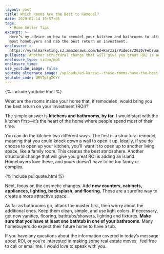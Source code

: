```yaml
---
layout: post
title: Which Rooms Are the Best to Remodel?
date: 2020-02-14 19:57:05
tags:
  - Home Seller Tips
excerpt: >-
  Here’s my advice on how to remodel your kitchen and bathrooms to attract the
  most homebuyers and nab the best return on investment.
enclosure: >-
  https://vyralmarketing.s3.amazonaws.com/Ed+Karzai/Videos/2020/February/Which+Rooms+Are+the+Best+to+Remodel_.mp4
pullquote: Another structural change that will give you great ROI is adding an island.
enclosure_type: video/mp4
enclosure_time:
use_youtube_image: false
youtube_alternate_image: /uploads/ed-karzai--these-rooms-have-the-best-remodeling-roi-youtube.jpg
youtube_code: URVTpfgXOYY
---
```


{% include youtube.html %}

What are the rooms inside your home that, if remodeled, would bring you the best return on your investment (ROI)?&nbsp;

The simple answer is **kitchens and bathrooms, by far.** I would start with the kitchen first—it’s the heart of the home where people spend most of their time.&nbsp;

You can do the kitchen two different ways. The first is a structural remodel, meaning that you could knock down a wall to open it up. Ideally, if you do choose to open up your kitchen, you’ll &nbsp;want it to open up to another living space, like a family room. This creates the best atmosphere. Another structural change that will give you great ROI is adding an island. Homebuyers love these, and yours doesn’t have to be too fancy or complex.&nbsp;

{% include pullquote.html %}

Next, focus on the cosmetic changes. Add **new counters, cabinets, appliances, lighting, backsplash, and flooring.** These are a surefire way to create a more attractive space.&nbsp;

As far as bathrooms go, attack the master first, then worry about the additional ones. Keep them clean, simple, and use light colors. If necessary, get new vanities, flooring, bathtubs/showers, lighting and fixtures. **Make sure that you have at least one bathtub in one of your bathrooms.** Many homebuyers do expect their future home to have a tub.

If you have any questions about the information covered in today’s message about ROI, or you’re interested in making some real estate moves, &nbsp;feel free to call or email me. I would love to speak with you.